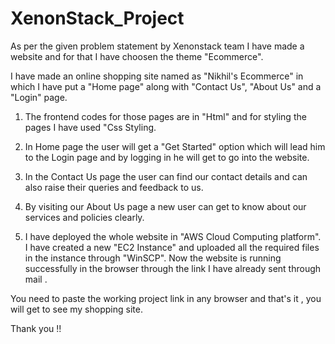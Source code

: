 # XenonStack_Project

As per the given problem statement by Xenonstack team I have made a website and for that I have choosen the theme "Ecommerce". 

I have made an online shopping site named as "Nikhil's Ecommerce" in which I have put a "Home page" along with "Contact Us", "About Us" and a "Login" page. 

1. The frontend codes for those pages are in "Html" and for styling the pages I have used "Css Styling.
 
2. In Home page the user will get a "Get Started" option which will lead him to the Login page and by logging in he will get to go into the website.
 
3. In the Contact Us page the user can find our contact details and can also raise their queries and feedback to us. 

4. By visiting our About Us page a new user can get to know about our services and policies clearly. 

5. I have deployed the whole website in "AWS Cloud Computing platform". I have created a new "EC2 Instance" and uploaded all the required files in the instance through "WinSCP". Now the website is running successfully in the browser through the link I have already sent through mail .

You need to paste the working project link in any browser and that's it , you will get to see my shopping site. 

Thank you !!

